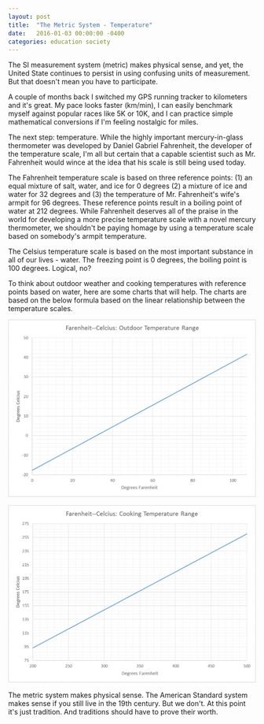 ```yaml
---
layout: post
title:  "The Metric System - Temperature"
date:   2016-01-03 00:00:00 -0400
categories: education society
---
```


The SI measurement system (metric) makes physical sense, and yet, the United State continues to persist in using confusing units of measurement. But that doesn't mean you have to participate.  

A couple of months back I switched my GPS running tracker to kilometers and it's great. My pace looks faster (km/min), I can easily benchmark myself against popular races like 5K or 10K, and I can practice simple mathematical conversions if I'm feeling nostalgic for miles.  

The next step: temperature. While the highly important mercury-in-glass thermometer was developed by Daniel Gabriel Fahrenheit, the developer of the temperature scale, I'm all but certain that a capable scientist such as Mr. Fahrenheit would wince at the idea that his scale is still being used today.  

The Fahrenheit temperature scale is based on three reference points: (1) an equal mixture of salt, water, and ice for 0 degrees (2) a mixture of ice and water for 32 degrees and (3) the temperature of Mr. Fahrenheit's wife's armpit for 96 degrees. These reference points result in a boiling point of water at 212 degrees. While Fahrenheit deserves all of the praise in the world for developing a more precise temperature scale with a novel mercury thermometer, we shouldn't be paying homage by using a temperature scale based on somebody's armpit temperature. 

The Celsius temperature scale is based on the most important substance in all of our lives - water. The freezing point is 0 degrees, the boiling point is 100 degrees. Logical, no? 

To think about outdoor weather and cooking temperatures with reference points based on water, here are some charts that will help. The charts are based on the below formula based on the linear relationship between the temperature scales.

![](/img/outdoor-temperature-table.png)

![](/img/cooking-temperature-table.png)

The metric system makes physical sense. The American Standard system makes sense if you still live in the 19th century. But we don't. At this point it's just tradition. And traditions should have to prove their worth. 